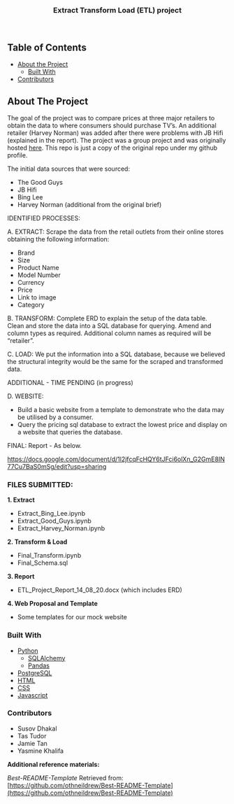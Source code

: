 <!---Project Logo -->
<br />
<p align="center">
  <h3 align="center">Extract Transform Load (ETL) project</h3>
  <br />
</p>


<!-- TABLE OF CONTENTS -->
## Table of Contents

* [About the Project](#about-the-project)
  * [Built With](#built-with)
* [Contributors](#contributors)



<!-- ABOUT THE PROJECT -->
## About The Project

The goal of the project was to compare prices at three major retailers to obtain the data to where consumers should purchase TV’s.  An additional retailer (Harvey Norman) was added after there were problems with JB Hifi (explained in the report). The project was a group project and was originally hosted <a href = "https://github.com/Jamie-GiHu/ETL-Project" alt="Original Repo Link">here</a>. This repo is just a copy of the original repo under my github profile.

The initial data sources that were sourced:
* The Good Guys
* JB Hifi
* Bing Lee
* Harvey Norman (additional from the  original brief)

IDENTIFIED PROCESSES: 

A. EXTRACT: 
Scrape the data from the retail outlets from their online stores obtaining the following information:
* Brand
* Size
* Product Name
* Model Number
* Currency
* Price
* Link to image
* Category

B. TRANSFORM: 
Complete ERD to explain the setup of the data table.  
Clean and store the data into a SQL database for querying.
Amend and column types as required.
Additional column names as required will be “retailer”.

C. LOAD: 
We put the information into a SQL database, because we believed the structural integrity would be the same for the scraped and transformed data.

ADDITIONAL - TIME PENDING (in progress)

D. WEBSITE:
* Build a basic website from a template to demonstrate who the data may be utilised by a consumer.
* Query the pricing sql database to extract the lowest price and display on a website that queries the database.

FINAL: 
Report - As below.

https://docs.google.com/document/d/1l2jfcqFcHQY6tJFci6olXn_G2GmE8IN77Cu7BaS0mSg/edit?usp=sharing

### FILES SUBMITTED:

<strong>1. Extract</strong>
* Extract_Bing_Lee.ipynb
* Extract_Good_Guys.ipynb
* Extract_Harvey_Norman.ipynb

<strong>2. Transform & Load</strong>
* Final_Transform.ipynb
* Final_Schema.sql

<strong>3. Report</strong>
* ETL_Project_Report_14_08_20.docx (which includes ERD)

<strong>4. Web Proposal and Template</strong>
* Some templates for our mock website 


### Built With
* [Python](https://www.python.org/about/)
  * [SQLAlchemy](https://docs.sqlalchemy.org/en/13/)
  * [Pandas](https://pandas.pydata.org/pandas-docs/stable/getting_started/index.html)
* [PostgreSQL](https://www.postgresql.org/)
* [HTML](https://developer.mozilla.org/en-US/docs/Web/HTML)
* [CSS](https://developer.mozilla.org/en-US/docs/Web/CSS#:~:text=Cascading%20Style%20Sheets%20%28CSS%29%20is%20a%20stylesheet%20language,on%20paper%2C%20in%20speech%2C%20or%20on%20other%20media.)
* [Javascript](https://developer.mozilla.org/en-US/docs/Web/javascript)

### Contributors
* Susov Dhakal
* Tas Tudor
* Jamie Tan
* Yasmine Khalifa


**Additional reference materials:**

_Best-README-Template_ Retrieved from: [https://github.com/othneildrew/Best-README-Template](https://github.com/othneildrew/Best-README-Template)






